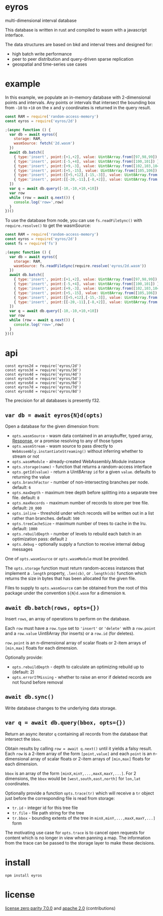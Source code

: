 # eyros

multi-dimensional interval database

This database is written in rust and compiled to wasm with a javascript
interface.

The data structures are based on bkd and interval trees and designed for:

* high batch write performance
* peer to peer distribution and query-driven sparse replication
* geospatial and time-series use cases

# example

In this example, we populate an in-memory database with 2-dimensional points and
intervals. Any points or intervals that intersect the bounding box from `-10` to
`+10` on the x and y coordinates is returned in the query result.

``` js
const RAM = require('random-access-memory')
const eyros = require('eyros/2d')

;(async function () {
  var db = await eyros({
    storage: RAM,
    wasmSource: fetch('2d.wasm')
  })
  await db.batch([
    { type:'insert', point:[+1,+2], value: Uint8Array.from([97,98,99]) },
    { type:'insert', point:[-5,+4], value: Uint8Array.from([100,101]) },
    { type:'insert', point:[+9,-3], value: Uint8Array.from([102,103,104]) },
    { type:'insert', point:[+5,-15], value: Uint8Array.from([105,106]) },
    { type:'insert', point:[[+5,+12],[-15,-3]], value: Uint8Array.from([105,106]) },
    { type:'insert', point:[[-20,-11],[-8,+2]], value: Uint8Array.from([107]) },
  ])
  var q = await db.query([-10,-10,+10,+10])
  var row
  while (row = await q.next()) {
    console.log('row=',row)
  }
})()
```

To use the database from node, you can use `fs.readFileSync()` with
`require.resolve()` to get the wasmSource:

``` js
const RAM = require('random-access-memory')
const eyros = require('eyros/2d')
const fs = require('fs')

;(async function () {
  var db = await eyros({
    storage: RAM,
    wasmSource: fs.readFileSync(require.resolve('eyros/2d.wasm'))
  })
  await db.batch([
    { type:'insert', point:[+1,+2], value: Uint8Array.from([97,98,99]) },
    { type:'insert', point:[-5,+4], value: Uint8Array.from([100,101]) },
    { type:'insert', point:[+9,-3], value: Uint8Array.from([102,103,104]) },
    { type:'insert', point:[+5,-15], value: Uint8Array.from([105,106]) },
    { type:'insert', point:[[+5,+12],[-15,-3]], value: Uint8Array.from([105,106]) },
    { type:'insert', point:[[-20,-11],[-8,+2]], value: Uint8Array.from([107]) },
  ])
  var q = await db.query([-10,-10,+10,+10])
  var row
  while (row = await q.next()) {
    console.log('row=',row)
  }
})()
```

# api

```
const eyros2d = require('eyros/2d')
const eyros3d = require('eyros/3d')
const eyros4d = require('eyros/4d')
const eyros5d = require('eyros/5d')
const eyros6d = require('eyros/6d')
const eyros7d = require('eyros/7d')
const eyros8d = require('eyros/8d')
```

The precision for all databases is presently f32.

## `var db = await eyros{N}d(opts)`

Open a database for the given dimension from:

* `opts.wasmSource` - wasm data contained in an arraybuffer, typed array, [Response][],
  or a promise resolving to any of those types
* `opts.wasmStream` - wasm source to pass directly to `WebAssembly.instantiateStreaming()`
  without inferring whether to stream or not
* `opts.wasmModule` - already-created WebAssembly.Module instance
* `opts.storage(name)` - function that returns a random-access interface
* `opts.getId(value)` - return a Uint8Array `id` for a given `value`.
  defaults to returning the value
* `opts.branchFactor` - number of non-intersecting branches per node. default: `6`
* `opts.maxDepth` - maximum tree depth before splitting into a separate tree file. default: `8`
* `opts.maxRecords` - maximum number of records to store per tree file. default: `20_000`
* `opts.inline` - threshold under which records will be written out in a list rather than branches.
  default: `500`
* `opts.treeCacheSize` - maximum number of trees to cache in the lru. default: `1000`
* `opts.rebuildDepth` - number of levels to rebuild each batch in an optimization pass: default `2`
* `opts.debug` - optionally supply a function to receive internal debug messages

One of `opts.wasmSource` or `opts.wasmModule` must be provided.

The `opts.storage` function must return random-access instances that implement a
`.length` property, `.len(cb)`, or `.length(cb)` function which returns the size
in bytes that has been allocated for the given file.

Files to supply to `opts.wasmSource` can be obtained from the root of this
package under the convention `${N}d.wasm` for a dimension `N`.

[Response]: https://developer.mozilla.org/en-US/docs/Web/API/Response

## `await db.batch(rows, opts={})`

Insert `rows`, an array of operations to perform on the database.

Each `row` must have a `row.type` set to `'insert'` or `'delete'` with a `row.point`
and a `row.value` Uint8Array (for inserts) or a `row.id` (for deletes).

`row.point` is an n-dimensional array of scalar floats or 2-item arrays of `[min,max]` floats for
each dimension.

Optionally provide:

* `opts.rebuildDepth` - depth to calculate an optimizing rebuild up to (default: 2)
* `opts.errorIfMissing` - whether to raise an error if deleted records are not found before removal

## `await db.sync()`

Write database changes to the underlying data storage.

## `var q = await db.query(bbox, opts={})`

Return an async iterator `q` containing all records from the database that intersect the `bbox`.

Obtain results by calling `row = await q.next()` until it yields a falsy result.
Each `row` is a 2-item array of the form `[point,value]` and each `point` is an n-dimensional array
of scalar floats or 2-item arrays of `[min,max]` floats for each dimension.

`bbox` is an array of the form `[minX,minY,...,maxX,maxY,...]`.
For 2 dimensions, the `bbox` would be `[west,south,east,north]` for `lon,lat` coordinates.

Optionally provide a function `opts.trace(tr)` which will receive a `tr` object just before the
corresponding file is read from storage:

* `tr.id` - integer id for this tree file
* `tr.file` - file path string for the tree
* `tr.bbox` - bounding extents of the tree in `minX,minY,...,maxX,maxY,...]` form

The motivating use case for `opts.trace` is to cancel open requests for content which is no longer
in view when panning a map. The information from the trace can be passed to the storage layer to
make these decisions.

# install

```
npm install eyros
```

# license

[license zero parity 7.0.0](https://paritylicense.com/versions/7.0.0.html)
and [apache 2.0](https://www.apache.org/licenses/LICENSE-2.0.txt)
(contributions)
